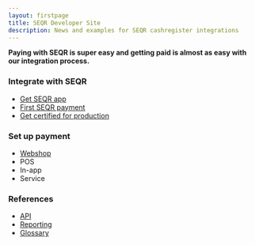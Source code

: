 ```yaml
---
layout: firstpage
title: SEQR Developer Site
description: News and examples for SEQR cashregister integrations
---
```


**Paying with SEQR is super easy and getting paid is almost as easy with our
integration process.**


<div class="boxes">
 <div class="box">
  <h3>Integrate with SEQR</h3>
  <ul>
   <li><a href="app/">Get SEQR app</a></li>
   <li><a href="merchant/payment">First SEQR payment</a></li>
   <li><a href="merchant/reference/certification.html">Get certified for production</a></li>
  </ul>
 </div>
 <div class="box">
 <h3>Set up payment</h3>
  <ul>
   <li><a href="merchant/webshop">Webshop</a></li>
   <li>POS</li>
   <li>In-app</li>
   <li>Service</li>
  </ul> 
 </div>
 <div class="box">
 <h3>References</h3> 
  <ul>
   <li><a href="merchant/reference/api.html">API</a></li>
   <li><a href="merchant/reference/reporting.html">Reporting</a></li>
   <li><a href="merchant/reference/glossary.html">Glossary</a></li>
 </div>


